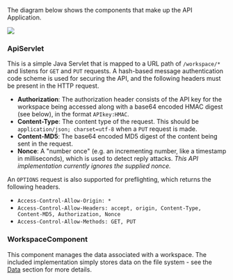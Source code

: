 The diagram below shows the components that make up the API Application.

![](embed:Components)

### ApiServlet

This is a simple Java Servlet that is mapped to a URL path of ```/workspace/*``` and listens for ```GET``` and ```PUT``` requests. A hash-based message authentication code scheme is used for securing the API, and the following headers must be present in the HTTP request.

- __Authorization__: The authorization header consists of the API key for the workspace being accessed along with a base64 encoded HMAC digest (see below), in the format ```APIkey:HMAC```.
- __Content-Type__: The content type of the request. This should be ```application/json; charset=utf-8``` when a ```PUT``` request is made.
- __Content-MD5__: The base64 encoded MD5 digest of the content being sent in the request.
- __Nonce__: A "number once" (e.g. an incrementing number, like a timestamp in milliseconds), which is used to detect reply attacks. *This API implementation currently ignores the supplied nonce.*

An ```OPTIONS``` request is also supported for preflighting, which returns the following headers.

- ```Access-Control-Allow-Origin: *```
- ```Access-Control-Allow-Headers: accept, origin, Content-Type, Content-MD5, Authorization, Nonce```
- ```Access-Control-Allow-Methods: GET, PUT```

### WorkspaceComponent

This component manages the data associated with a workspace. The included implementation simply stores data on the file system - see the [Data](#Data) section for more details.